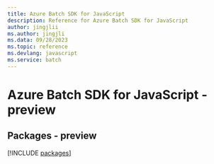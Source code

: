 ```yaml
---
title: Azure Batch SDK for JavaScript
description: Reference for Azure Batch SDK for JavaScript
author: jingjlii
ms.author: jingjli
ms.data: 09/28/2023
ms.topic: reference
ms.devlang: javascript
ms.service: batch
---
```

# Azure Batch SDK for JavaScript - preview
## Packages - preview
[!INCLUDE [packages](batch-index.md)]
